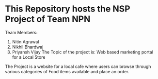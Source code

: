 # This Repository hosts the NSP Project of Team NPN
Team Members:
  1. Nitin Agrawal
  2. Nikhil Bhardwaj
  3. Priyansh Vijay
The Topic of the project is:
  Web based marketing portal for a Local Store
 
The Project is a website for a local cafe where users can browse through various categories of Food items available and place an order.
